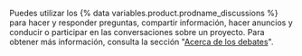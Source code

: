 Puedes utilizar los {% data variables.product.prodname_discussions %} para hacer y responder preguntas, compartir información, hacer anuncios y conducir o participar en las conversaciones sobre un proyecto. Para obtener más información, consulta la sección "[Acerca de los debates](/discussions/collaborating-with-your-community-using-discussions/about-discussions)".
